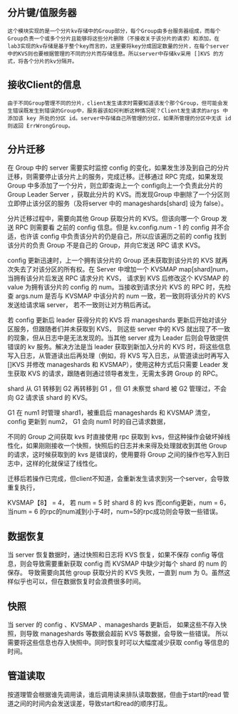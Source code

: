 ## 分片键/值服务器
    这个模块实现的是一个分片kv存储中的Group部分，每个Group由多台服务器组成，而每个Group负责一个或多个分片且能够将这些分片删除（不接收关于该分片的请求）和添加，在lab3实现的kv存储是基于整个key而言的，这里要将key分成固定数量的分片，在每个server中的KVS则也要根据管理的不同的分片而存储信息。所以server中存储kv采用 []KVS 的方式，将各个分片的kv分隔开。

## 接收Client的信息
    由于不同Group管理不同的分片，client发生请求时需要知道该发个那个Group，但可能会发生错误既发生到错误的Group中，服务器该如何判断这种情况呢？Client发生请求的args 中添加该 key 所处的分区 id。server中存储自己所管理的分区，如果所管理的分区中无该 id 则返回 ErrWrongGroup。

## 分片迁移
在 Group 中的 server 需要实时监控 config 的变化，如果发生涉及到自己的分片迁移，则需要停止该分片上的服务，完成迁移。迁移通过 RPC 完成，如果发现 Group 中多添加了一个分片，则立即查询上一个 config向上一个负责此分片的 Group Leader Server ，获取此分片的 KVS。而发现Group 中删除了一个分区则立即停止该分区的服务（及将server 中的 manageshards[shard] 设为 false）。

分片迁移过程中，需要向其他 Group 获取分片的 KVS。但该向哪一个 Group 发送 RPC 则需要看 之前的 config 信息。但是 kv.config.num - 1 的 config 并不合适，也许该 config 中负责该分片的仍是自己，所以应该遍历之前的 config 找到该分片的负责 Group 不是自己的 Group，并向它发送 RPC 请求 KVS。

config 更新迅速时，上一个拥有该分片的 Group 还未获取到该分片的 KVS 就再次失去了对该分区的所有权。在 Server 中增加一个 KVSMAP map[shard]num，当拥有该分片后发送 RPC 请求分片 KVS， 请求到 KVS 后修改这个 KVSMAP 的 value 为拥有该分片的 config 的 num。当接收到请求分片 KVS 的 RPC 时，先检查 args.num 是否与 KVSMAP 中该分片的 num 一致，若一致则将该分片的 KVS 发送给请求端 server， 若不一致则让对方稍后再试。

若 config 更新后 leader 获得分片的 KVS 将 manageshards 更新后开始对该分区服务，但跟随者们并未获取到 KVS， 则这些 server 中的 KVS 就出现了不一致的现象，但从日志中是无法发现的。当其他 server 成为 Leader 后则会导致提供错误的 kv 服务。解决方法是当 leader 获取到新加入分片的 KVS 时，将这些信息写入日志，从管道读出后再处理（例如，将 KVS 写入日志，从管道读出时再写入 []KVS 并修改 manageshards 和 KVSMAP），使用这种方式后只需要 Leader 发生获取 KVS 的请求，跟随者则通过领导者发生，无需太多跨 Group 的 RPC。

shard 从 G1 转移到 G2 再转移到 G1 ，但 G1 未察觉 shard 被 G2 管理过，不会向 G2 请求该 shard 的 KVS。

G1 在 num1 时管理 shard1，被重启后 manageshards 和 KVSMAP 清空， config 更新到 num2， G1 会向 num1 时的自己请求数据，

不同的 Group 之间获取 kvs 时直接使用 rpc 获取到 kvs，但这种操作会破坏掉线性化，如果刚刚接收一个快照，快照后的日志并未来得及处理就收到其他 Group 的请求，这时候获取到的 kvs 是错误的，使用要将 Group 之间的操作也写入到日志中，这样的化就保证了线性化。

迁移后若操作已完成，但client不知道，会重新发生请求到另一个server，会导致重复执行，

KVSMAP【8】 = 4， 若 num = 5 时 shard 8 的 kvs 而config更新，num = 6， 当num = 6 的rpc的num减到小于4时，num=5的rpc成功则会导致一些错误。

## 数据恢复
当 server 恢复数据时，通过快照和日志将 KVS 恢复，如果不保存 config 等信息，则会导致需要重新获取 config 而 KVSMAP 中缺少对每个 shard 的 num 的保存。 导致需要向其他 group 获取分片的 KVS 失败，一直到 num 为 0。虽然这样似乎也可以，但在数据恢复时会浪费很多时间。

## 快照
当 server 的 config 、KVSMAP 、manageshards 更新后， 如果这些不存入快照，则导致 manageshards 等数据会超前 KVS 等数据，会导致一些错误。 所以需要将这些信息也存入快照中。同时恢复时可以大幅度减少获取 config 等信息的时间。

## 管道读取
按道理管会根据谁先调用读，谁后调用读来排队读取数据，但由于start的read 管道之间的时间内会发送误差，导致start和read的顺序打乱。